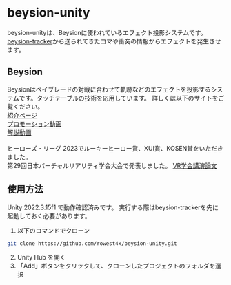 # beysion-unity
beysion-unityは、Beysionに使われているエフェクト投影システムです。
[beysion-tracker](https://github.com/rowest4x/beysion-tracker)から送られてきたコマや衝突の情報からエフェクトを発生させます。

## Beysion
Beysionはベイブレードの対戦に合わせて軌跡などのエフェクトを投影するシステムです。タッチテーブルの技術を応用しています。 
詳しくは以下のサイトをご覧ください。<br>
[紹介ページ](https://protopedia.net/prototype/4813)<br>
[プロモーション動画](https://youtu.be/p2AFd2a-vNg?si=FVmgyI9OplT2cY_B)<br>
[解説動画](https://youtu.be/wpbPGy0BBu8?si=w4hq-_JuJQdVVCqS)<br>
<br>
ヒーローズ・リーグ 2023でルーキーヒーロー賞、XUI賞、KOSEN賞をいただきました。
<br>
第29回日本バーチャルリアリティ学会大会で発表しました。
[VR学会講演論文](https://conference.vrsj.org/ac2024/program/doc/2G-10.pdf)

## 使用方法
Unity 2022.3.15f1 で動作確認済みです。
実行する際はbeysion-trackerを先に起動しておく必要があります。
1. 以下のコマンドでクローン
```bash
git clone https://github.com/rowest4x/beysion-unity.git
```
2. Unity Hub を開く
3. 「Add」ボタンをクリックして、クローンしたプロジェクトのフォルダを選択
